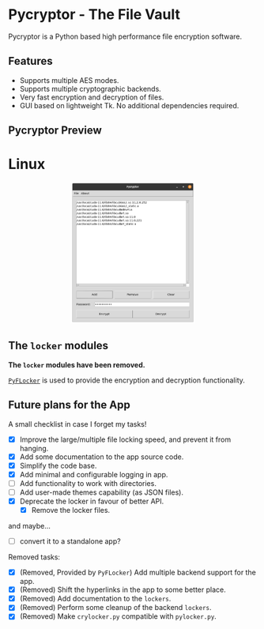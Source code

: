 
# Pycryptor - The File Vault

Pycryptor is a Python based high performance file encryption software.

## Features

 - Supports multiple AES modes.
 - Supports multiple cryptographic backends.
 - Very fast encryption and decryption of files.
 - GUI based on lightweight Tk. No additional dependencies required.

## Pycryptor Preview

# Linux

<p align="center">
  <img src="images/app-linux.png" alt="Pycryptor on Linux" width="50%"/>
</p>

## The `locker` modules

**The `locker` modules have been removed.**

[`PyFLocker`](https://github.com/arunanshub/pyflocker) is used to provide the encryption and decryption functionality.

## Future plans for the App

A small checklist in case I forget my tasks!

- [x] Improve the large/multiple file locking speed, and prevent it from hanging.
- [x] Add some documentation to the app source code.
- [x] Simplify the code base.
- [x] Add minimal and configurable logging in app.
- [ ] Add functionality to work with directories.
- [ ] Add user-made themes capability (as JSON files).
- [x] Deprecate the locker in favour of better API.
  - [x] Remove the locker files.

and maybe...

- [ ] convert it to a standalone app?

Removed tasks:

- [x] (Removed, Provided by `PyFLocker`) Add multiple backend support for the app.
- [x] (Removed) Shift the hyperlinks in the app to some better place.
- [x] (Removed) Add documentation to the `lockers`.
- [x] (Removed) Perform some cleanup of the backend `lockers`.
- [x] (Removed) Make `crylocker.py` compatible with `pylocker.py`.
